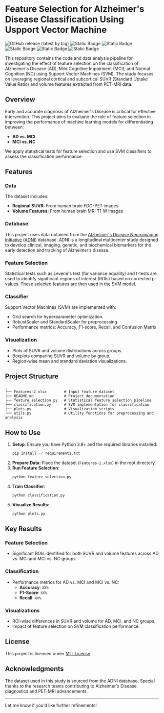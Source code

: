 # Feature Selection for Alzheimer's Disease Classification Using Uspport Vector Machine

![GitHub release (latest by tag)](https://img.shields.io/github/v/tag/taha-parsayan/OPETIA?label=Release)
![Static Badge](https://img.shields.io/badge/Neuroimaging%20software-FF0000)
![Static Badge](https://img.shields.io/badge/Data%20Science-CC7722)
![Static Badge](https://img.shields.io/badge/Python-8A2BE2)
![Static Badge](https://img.shields.io/badge/FSL-8A2BE2)
![Static Badge](https://img.shields.io/badge/PET%20/%20MRI-4CAF50)

This repository contains the code and data analysis pipeline for investigating the effect of feature selection on the classification of Alzheimer's Disease (AD), Mild Cognitive Impairment (MCI), and Normal Cognition (NC) using Support Vector Machines (SVM). The study focuses on leveraging regional cortical and subcortical SUVR (Standard Uptake Value Ratio) and volume features extracted from PET-MRI data.

## Overview

Early and accurate diagnosis of Alzheimer's Disease is critical for effective intervention. This project aims to evaluate the role of feature selection in improving the performance of machine learning models for differentiating between:
- **AD vs. MCI**
- **MCI vs. NC**

We apply statistical tests for feature selection and use SVM classifiers to assess the classification performance.

## Features

### Data
The dataset includes:
- **Regional SUVR:** From human brain FDG-PET images
- **Volume Features:** From human brain MRI T1-W images

### Database

This project uses data obtained from the [Alzheimer's Disease Neuroimaging Initiative (ADNI)](http://adni.loni.usc.edu/) database. ADNI is a longitudinal multicenter study designed to develop clinical, imaging, genetic, and biochemical biomarkers for the early detection and tracking of Alzheimer’s disease.


### Feature Selection
Statistical tests such as Levene's test (for variance equality) and t-tests are used to identify significant regions of interest (ROIs) based on corrected p-values. These selected features are then used in the SVM model.

### Classifier
Support Vector Machines (SVM) are implemented with:
- Grid search for hyperparameter optimization.
- RobustScaler and StandardScaler for preprocessing.
- Performance metrics: Accuracy, F1-score, Recall, and Confusion Matrix.

### Visualization
- Plots of SUVR and volume distributions across groups.
- Boxplots comparing SUVR and volume by group.
- Region-wise mean and standard deviation visualizations.

## Project Structure

```plaintext
.
├── Features-2.xlsx        # Input feature dataset
├── README.md              # Project documentation
├── feature_selection.py   # Statistical feature selection pipeline
├── classification.py      # SVM implementation for classification
├── plots.py               # Visualization scripts
└── utils.py               # Utility functions for preprocessing and analysis
```

## How to Use

1. **Setup**: Ensure you have Python 3.8+ and the required libraries installed:
   ```bash
   pip install -r requirements.txt
   ```
2. **Prepare Data**: Place the dataset (`Features-2.xlsx`) in the root directory.
3. **Run Feature Selection**:
   ```bash
   python feature_selection.py
   ```
4. **Train Classifier**:
   ```bash
   python classification.py
   ```
5. **Visualize Results**:
   ```bash
   python plots.py
   ```

## Key Results

### Feature Selection
- Significant ROIs identified for both SUVR and volume features across AD vs. MCI and MCI vs. NC groups.

### Classification
- Performance metrics for AD vs. MCI and MCI vs. NC:
  - **Accuracy**: `XX%`
  - **F1-Score**: `XX%`
  - **Recall**: `XX%`

### Visualizations
- ROI-wise differences in SUVR and volume for AD, MCI, and NC groups.
- Impact of feature selection on SVM classification performance.

## License
This project is licensed under [MIT License](LICENSE).

## Acknowledgments
The dataset used in this study is sourced from the ADNI database. Special thanks to the research teams contributing to Alzheimer's Disease diagnostics and PET-MRI advancements.

--- 

Let me know if you'd like further refinements!
